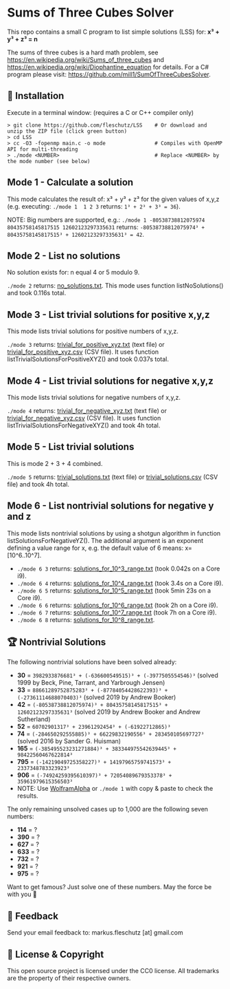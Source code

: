 Sums of Three Cubes Solver
==========================
This repo contains a small C program to list simple solutions (LSS) for: **x³ + y³ + z³ = n**

The sums of three cubes is a hard math problem, see https://en.wikipedia.org/wiki/Sums_of_three_cubes and https://en.wikipedia.org/wiki/Diophantine_equation for details. For a C# program please visit: https://github.com/mill1/SumOfThreeCubesSolver.


🔧 Installation
----------------
Execute in a terminal window: (requires a C or C++ compiler only)
```
> git clone https://github.com/fleschutz/LSS    # Or download and unzip the ZIP file (click green button)
> cd LSS
> cc -O3 -fopenmp main.c -o mode                # Compiles with OpenMP API for multi-threading
> ./mode <NUMBER>                               # Replace <NUMBER> by the mode number (see below)
```

Mode 1 - Calculate a solution
-----------------------------
This mode calculates the result of: x³ + y³ + z³ for the given values of x,y,z (e.g. executing: `./mode 1  1 2 3` returns: `1³ + 2³ + 3³ = 36`).

NOTE: Big numbers are supported, e.g.: `./mode 1 -80538738812075974 80435758145817515 12602123297335631` returns: `-80538738812075974³ + 80435758145817515³ + 12602123297335631³ = 42`.


Mode 2 - List no solutions
--------------------------
No solution exists for: n equal 4 or 5 modulo 9.

`./mode 2` returns: [no_solutions.txt](Solutions/no_solutions.txt). This mode uses function listNoSolutions() and took 0.116s total.


Mode 3 - List trivial solutions for positive x,y,z
--------------------------------------------------
This mode lists trivial solutions for positive numbers of x,y,z.

`./mode 3` returns: [trivial_for_positive_xyz.txt](Solutions/trivial_for_positive_xyz.txt) (text file) or [trivial_for_positive_xyz.csv](Solutions/trivial_for_positive_xyz.csv) (CSV file). It uses function listTrivialSolutionsForPositiveXYZ() and took 0.037s total.


Mode 4 - List trivial solutions for negative x,y,z
--------------------------------------------------
This mode lists trivial solutions for negative numbers of x,y,z.

`./mode 4` returns: [trivial_for_negative_xyz.txt](Solutions/trivial_for_negative_xyz.txt) (text file) or [trivial_for_negative_xyz.csv](Solutions/trivial_for_negative_xyz.csv) (CSV file). It uses function listTrivialSolutionsForNegativeXYZ() and took 4h total.


Mode 5 - List trivial solutions
-------------------------------
This is mode 2 + 3 + 4 combined.

`./mode 5` returns: [trivial_solutions.txt](Solutions/trivial_solutions.txt) (text file) or [trivial_solutions.csv](Results/trivial_solutions.csv) (CSV file) and took 4h total.


Mode 6 - List nontrivial solutions for negative y and z
-------------------------------------------------------
This mode lists nontrivial solutions by using a shotgun algorithm in function listSolutionsForNegativeYZ(). The additional argument is an exponent defining a value range for x, e.g. the default value of 6 means: x=[10^6..10^7].

* `./mode 6 3` returns: [solutions_for_10^3_range.txt](Solutions/solutions_for_10^3_range.txt) (took 0.042s on a Core i9).
* `./mode 6 4` returns: [solutions_for_10^4_range.txt](Solutions/solutions_for_10^4_range.txt) (took 3.4s on a Core i9).
* `./mode 6 5` returns: [solutions_for_10^5_range.txt](Solutions/solutions_for_10^5_range.txt) (took 5min 23s on a Core i9).
* `./mode 6 6` returns: [solutions_for_10^6_range.txt](Solutions/solutions_for_10^6_range.txt) (took 2h on a Core i9).
* `./mode 6 7` returns: [solutions_for_10^7_range.txt](Solutions/solutions_for_10^7_range.txt) (took 7h on a Core i9).
* `./mode 6 8` returns: [solutions_for_10^8_range.txt](Solutions/solutions_for_10^8_range.txt).


🏆 Nontrivial Solutions
------------------------
The following nontrivial solutions have been solved already:

* **30** = `3982933876681³ + (-636600549515)³ + (-3977505554546)³` (solved 1999 by Beck, Pine, Tarrant, and Yarbrough Jensen)
* **33** = `88661289752875283³ + (-87784054428622393)³ + (-27361114688070403)³` (solved 2019 by Andrew Booker)
* **42** = `(-80538738812075974)³ + 80435758145817515³ + 12602123297335631³` (solved 2019 by Andrew Booker and Andrew Sutherland)
* **52** = `60702901317³ + 23961292454³ + (-61922712865)³`
* **74** = `(-284650292555885)³ + 66229832190556³ + 283450105697727³` (solved 2016 by Sander G. Huisman)
* **165** = `(-385495523231271884)³ + 383344975542639445³ + 98422560467622814³`
* **795** = `(-14219049725358227)³ + 14197965759741573³ + 2337348783323923³`
* **906** = `(-74924259395610397)³ + 72054089679353378³ + 35961979615356503³`
* NOTE: Use [WolframAlpha](https://www.wolframalpha.com) or `./mode 1` with copy & paste to check the results.

The only remaining unsolved cases up to 1,000 are the following seven numbers:

* **114** = ?
* **390** = ?
* **627** = ?
* **633** = ?
* **732** = ?
* **921** = ?
* **975** = ?

Want to get famous? Just solve one of these numbers. May the force be with you 🖖


📧 Feedback
------------
Send your email feedback to: markus.fleschutz [at] gmail.com


🤝 License & Copyright
-----------------------
This open source project is licensed under the CC0 license. All trademarks are the property of their respective owners.
